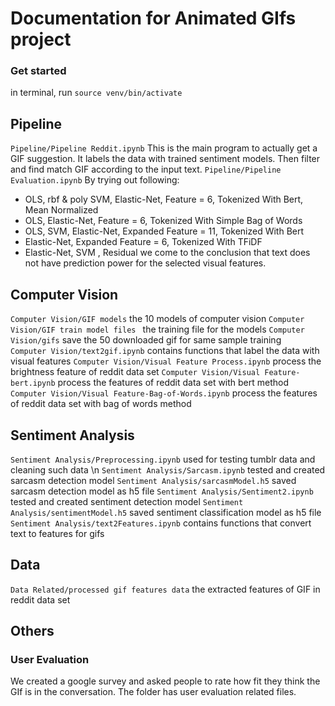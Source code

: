 # Documentation for Animated GIfs project 
### Get started 
in terminal, run `source venv/bin/activate` 
## Pipeline 
`Pipeline/Pipeline Reddit.ipynb`
This is the main program to actually get a GIF suggestion. 
It labels the data with trained sentiment models. 
Then filter and find match GIF according to the input text. 
`Pipeline/Pipeline Evaluation.ipynb`
By trying out following: 
- OLS, rbf & poly SVM, Elastic-Net, Feature = 6, Tokenized With Bert, Mean Normalized
- OLS, Elastic-Net, Feature = 6, Tokenized With Simple Bag of Words
- OLS, SVM, Elastic-Net, Expanded Feature = 11, Tokenized With Bert
- Elastic-Net, Expanded Feature = 6, Tokenized With TFiDF
- Elastic-Net, SVM , Residual
we come to the conclusion that text does not have prediction power for the selected visual features. 

## Computer Vision 
`Computer Vision/GIF models`
the 10 models of computer vision 
`Computer Vision/GIF train model files `
the training file for the models 
`Computer Vision/gifs`
save the 50 downloaded gif for same sample training  
`Computer Vision/text2gif.ipynb`
contains functions that label the data with visual features 
`Computer Vision/Visual Feature Process.ipynb`
process the brightness feature of reddit data set 
`Computer Vision/Visual Feature-bert.ipynb`
process the features of reddit data set with bert method  
`Computer Vision/Visual Feature-Bag-of-Words.ipynb`
process the features of reddit data set with bag of words method  

## Sentiment Analysis 
`Sentiment Analysis/Preprocessing.ipynb`
used for testing tumblr data and cleaning such data \n
`Sentiment Analysis/Sarcasm.ipynb`
tested and created sarcasm detection model
`Sentiment Analysis/sarcasmModel.h5` 
saved sarcasm detection model as h5 file
`Sentiment Analysis/Sentiment2.ipynb`
tested and created sentiment detection model
`Sentiment Analysis/sentimentModel.h5` 
saved sentiment classification model as h5 file
`Sentiment Analysis/text2Features.ipynb`
contains functions that convert text to features for gifs
## Data 
`Data Related/processed gif features data` 
the extracted features of GIF in reddit data set 
## Others 
### User Evaluation 
We created a google survey and asked people to rate how fit they think the GIf is in the conversation. 
The folder has user evaluation related files. 
